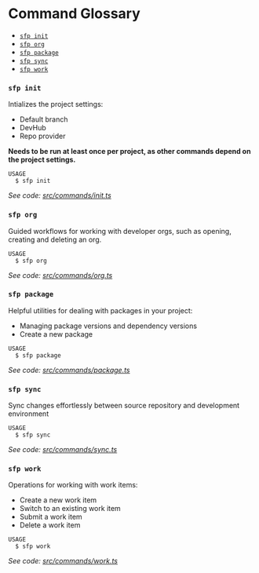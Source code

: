 # Command Glossary



* [`sfp init`](https://github.com/Accenture/sfpowerscripts/tree/develop/packages/sfp-cli#sfp-init-caller-mode)
* [`sfp org`](https://github.com/Accenture/sfpowerscripts/tree/develop/packages/sfp-cli#sfp-org)
* [`sfp package`](https://github.com/Accenture/sfpowerscripts/tree/develop/packages/sfp-cli#sfp-package)
* [`sfp sync`](https://github.com/Accenture/sfpowerscripts/tree/develop/packages/sfp-cli#sfp-sync)
* [`sfp work`](https://github.com/Accenture/sfpowerscripts/tree/develop/packages/sfp-cli#sfp-work)

### `sfp init`

Intializes the project settings:

* Default branch
* DevHub
* Repo provider

**Needs to be run at least once per project, as other commands depend on the project settings.**

```
USAGE
  $ sfp init
```

_See code:_ [_src/commands/init.ts_](https://github.com/dxatscale/sfp-cli/blob/v0.0.38/src/commands/init.ts)

### `sfp org`

Guided workflows for working with developer orgs, such as opening, creating and deleting an org.

```
USAGE
  $ sfp org
```

_See code:_ [_src/commands/org.ts_](https://github.com/dxatscale/sfp-cli/blob/v0.0.38/src/commands/org.ts)

### `sfp package`

Helpful utilities for dealing with packages in your project:

* Managing package versions and dependency versions
* Create a new package

```
USAGE
  $ sfp package
```

_See code:_ [_src/commands/package.ts_](https://github.com/dxatscale/sfp-cli/blob/v0.0.38/src/commands/package.ts)

### `sfp sync`

Sync changes effortlessly between source repository and development environment

```
USAGE
  $ sfp sync
```

_See code:_ [_src/commands/sync.ts_](https://github.com/dxatscale/sfp-cli/blob/v0.0.38/src/commands/sync.ts)

### `sfp work`

Operations for working with work items:

* Create a new work item
* Switch to an existing work item
* Submit a work item
* Delete a work item

```
USAGE
  $ sfp work
```

_See code:_ [_src/commands/work.ts_](https://github.com/dxatscale/sfp-cli/blob/v0.0.38/src/commands/work.ts)
